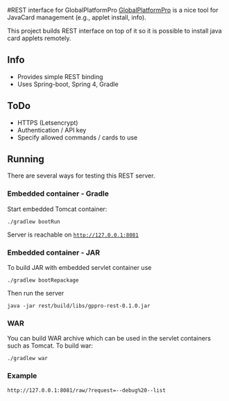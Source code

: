 #REST interface for GlobalPlatformPro
[GlobalPlatformPro](https://github.com/martinpaljak/GlobalPlatformPro)
is a nice tool for JavaCard management (e.g., applet install, info). 

This project builds REST interface on top of it so it is possible to 
install java card applets remotely.


## Info

* Provides simple REST binding
* Uses Spring-boot, Spring 4, Gradle

## ToDo

* HTTPS (Letsencrypt)
* Authentication / API key
* Specify allowed commands / cards to use

## Running
There are several ways for testing this REST server. 

### Embedded container - Gradle

Start embedded Tomcat container:

```
./gradlew bootRun
```

Server is reachable on [`http://127.0.0.1:8081`](http://127.0.0.1:8081)

### Embedded container - JAR

To build JAR with embedded servlet container use

```
./gradlew bootRepackage
```

Then run the server

```
java -jar rest/build/libs/gppro-rest-0.1.0.jar
```

### WAR

You can build WAR archive which can be used in the servlet containers such as Tomcat.
To build war:

```
./gradlew war
```

### Example

```
http://127.0.0.1:8081/raw/?request=--debug%20--list
```

